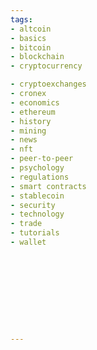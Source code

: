 ```yaml
---
tags:
- altcoin
- basics
- bitcoin
- blockchain
- cryptocurrency

- cryptoexchanges
- cronex
- economics
- ethereum
- history
- mining
- news
- nft
- peer-to-peer
- psychology
- regulations
- smart contracts
- stablecoin
- security
- technology
- trade  
- tutorials
- wallet










---
```


